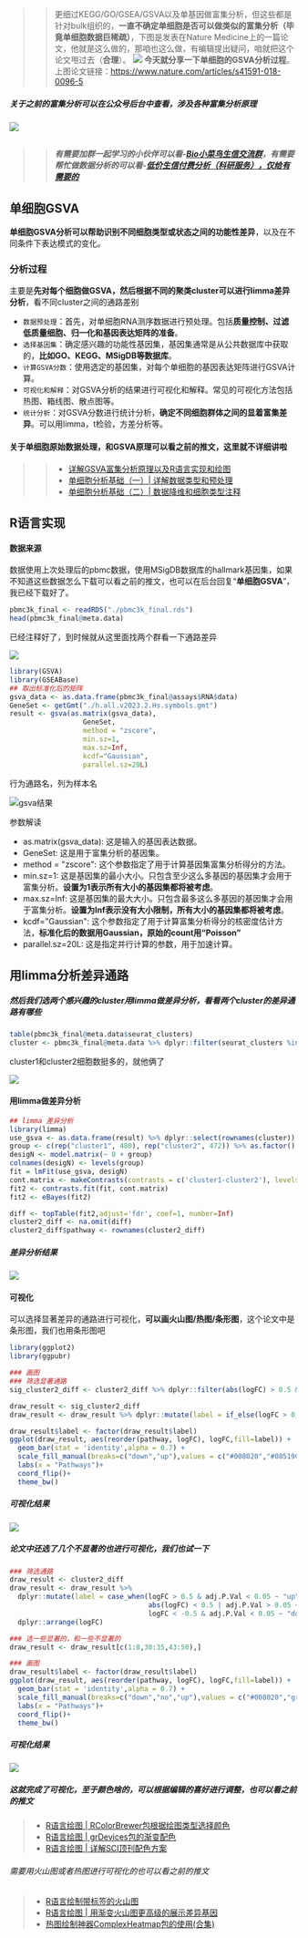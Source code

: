 >> 更细过KEGG/GO/GSEA/GSVA以及单基因做富集分析，但这些都是针对bulk组织的，**一直不确定单细胞是否可以做类似的富集分析（毕竟单细胞数据巨稀疏）**，下图是发表在Nature Medicine上的一篇论文，他就是这么做的，那咱也这么做，有编辑提出疑问，咱就把这个论文甩过去（**合理**）。 ![](https://files.mdnice.com/user/23696/31c7c97c-63ab-4788-92a3-bbaf6e9add3d.png)
**今天就分享一下单细胞的GSVA分析过程**。上图论文链接：https://www.nature.com/articles/s41591-018-0096-5

##### 关于之前的富集分析可以在公众号后台中查看，涉及各种富集分析原理

![](https://files.mdnice.com/user/23696/08da37ad-2e7a-4bf2-92fc-365351179bcf.png)

## 
>>##### 有需要加群一起学习的小伙伴可以看-[Bio小菜鸟生信交流群](https://mp.weixin.qq.com/s?__biz=Mzg2NjYzNjQ4Ng==&mid=2247489657&idx=2&sn=36571ab6c8bbf6f8daeaceb66353891a&chksm=ce469fd0f93116c616c4844fcc77afdb82de706b56ad1eb5854051e0226f8595c3bf9bba0908&token=506695368&lang=zh_CN#rd)，有需要帮忙做数据分析的可以看-[低价生信付费分析（科研服务），仅给有需要的](https://mp.weixin.qq.com/s?__biz=Mzg2NjYzNjQ4Ng==&mid=2247489657&idx=1&sn=446c4be36e119244dd1f117440abef86&chksm=ce469fd0f93116c68538376c1fb7336376c0898ebf382b56194bcf4940b666f130e743f80185&token=506695368&lang=zh_CN#rd)


## 单细胞GSVA

**单细胞GSVA分析可以帮助识别不同细胞类型或状态之间的功能性差异**，以及在不同条件下表达模式的变化。

### 分析过程

主要是**先对每个细胞做GSVA，然后根据不同的聚类cluster可以进行limma差异分析**，看不同cluster之间的通路差别

- `数据预处理`：首先，对单细胞RNA测序数据进行预处理。包括**质量控制、过滤低质量细胞、归一化和基因表达矩阵的准备**。
- `选择基因集`：确定感兴趣的功能性基因集，基因集通常是从公共数据库中获取的，**比如GO、KEGG、MSigDB等数据库**。
- `计算GSVA分数`：使用选定的基因集，对每个单细胞的基因表达矩阵进行GSVA计算。
- `可视化和解释`：对GSVA分析的结果进行可视化和解释。常见的可视化方法包括热图、箱线图、散点图等。
- `统计分析`：对GSVA分数进行统计分析，**确定不同细胞群体之间的显着富集差异**。可以用limma，t检验，方差分析等。

#### 关于单细胞原始数据处理，和GSVA原理可以看之前的推文，这里就不详细讲啦
>> - [详解GSVA富集分析原理以及R语言实现和绘图](https://mp.weixin.qq.com/s?__biz=Mzg2NjYzNjQ4Ng==&mid=2247486073&idx=1&sn=9ce19b4e541b654b78ba15cb6ab2ab1e&chksm=ce468dd0f93104c61f1ad38f7203ab7642b4f222b756167337b4bd21cece420725cacfc28f73&token=1787071890&lang=zh_CN#rd)
>> - [单细胞分析基础（一）| 详解数据类型和预处理](https://mp.weixin.qq.com/s?__biz=Mzg2NjYzNjQ4Ng==&mid=2247486603&idx=1&sn=0dfa6227358de081ccb45717987cf723&chksm=ce468b22f9310234fe5d4ecd478e69bb8f3cff0a64da151c080c1d34ae69d94b2de47c78c5d8&token=1787071890&lang=zh_CN#rd)
>> - [单细胞分析基础（二）| 数据降维和细胞类型注释](https://mp.weixin.qq.com/s?__biz=Mzg2NjYzNjQ4Ng==&mid=2247486644&idx=1&sn=7be5e4d55eeea6e65ff1f2e8e3f9f457&chksm=ce468b1df931020b82e7aa5c55569b75c10833a4e0e1765a35b546e8903ee8ff75249d51387e&token=1787071890&lang=zh_CN#rd)

## R语言实现

#### 数据来源

数据使用上次处理后的pbmc数据，使用MSigDB数据库的hallmark基因集，如果不知道这些数据怎么下载可以看之前的推文，也可以在后台回复“**单细胞GSVA**”，我已经下载好了。

```r
pbmc3k_final <- readRDS("./pbmc3k_final.rds")
head(pbmc3k_final@meta.data)
```
已经注释好了，到时候就从这里面找两个群看一下通路差异

![](https://files.mdnice.com/user/23696/f64b2b71-64db-41d6-bbd3-264c79802571.png)


```r
library(GSVA)
library(GSEABase)
## 取出标准化后的矩阵
gsva_data <- as.data.frame(pbmc3k_final@assays$RNA$data)
GeneSet <- getGmt("./h.all.v2023.2.Hs.symbols.gmt")
result <- gsva(as.matrix(gsva_data), 
                  GeneSet,
                  method = "zscore",
                  min.sz=1,
                  max.sz=Inf,
                  kcdf="Gaussian",
                  parallel.sz=20L)
```
行为通路名，列为样本名

![gsva结果](https://files.mdnice.com/user/23696/4e924851-ee64-4e87-b502-b87279b80620.png)

参数解读

- as.matrix(gsva_data): 这是输入的基因表达数据。
- GeneSet: 这是用于富集分析的基因集。
- method = "zscore": 这个参数指定了用于计算基因集富集分析得分的方法。
- min.sz=1: 这是基因集的最小大小。只包含至少这么多基因的基因集才会用于富集分析。**设置为1表示所有大小的基因集都将被考虑**。
- max.sz=Inf: 这是基因集的最大大小。只包含最多这么多基因的基因集才会用于富集分析。**设置为Inf表示没有大小限制，所有大小的基因集都将被考虑**。
- kcdf="Gaussian": 这个参数指定了用于计算富集分析得分的核密度估计方法，**标准化后的数据用Gaussian，原始的count用“Poisson”**
- parallel.sz=20L: 这是指定并行计算的参数，用于加速计算。


## 用limma分析差异通路

##### 然后我们选两个感兴趣的cluster用limma做差异分析，看看两个cluster的差异通路有哪些

```r
table(pbmc3k_final@meta.data$seurat_clusters)
cluster <- pbmc3k_final@meta.data %>% dplyr::filter(seurat_clusters %in% c(1,2)) %>% dplyr::arrange(seurat_clusters)
```

cluster1和cluster2细胞数挺多的，就他俩了

![](https://files.mdnice.com/user/23696/e714fef6-8dd6-4bc7-8748-ade55c047ad0.png)

#### 用limma做差异分析
```r
## limma 差异分析
library(limma)
use_gsva <- as.data.frame(result) %>% dplyr::select(rownames(cluster))
group <- c(rep("cluster1", 480), rep("cluster2", 472)) %>% as.factor()
desigN <- model.matrix(~ 0 + group) 
colnames(desigN) <- levels(group)
fit = lmFit(use_gsva, desigN)
cont.matrix <- makeContrasts(contrasts = c('cluster1-cluster2'), levels = desigN)
fit2 <- contrasts.fit(fit, cont.matrix)
fit2 <- eBayes(fit2)

diff <- topTable(fit2,adjust='fdr', coef=1, number=Inf)
cluster2_diff <- na.omit(diff)
cluster2_diff$pathway <- rownames(cluster2_diff)
```

##### 差异分析结果

![](https://files.mdnice.com/user/23696/bdba4c4b-3546-4600-aab1-4b43c55aa403.png)

#### 可视化

可以选择显著差异的通路进行可视化，**可以画火山图/热图/条形图**，这个论文中是条形图，我们也用条形图吧

```r
library(ggplot2)
library(ggpubr)

### 画图
### 筛选显著通路
sig_cluster2_diff <- cluster2_diff %>% dplyr::filter(abs(logFC) > 0.5 & adj.P.Val < 0.05)

draw_result <- sig_cluster2_diff
draw_result <- draw_result %>% dplyr::mutate(label = if_else(logFC > 0,"up","down")) %>% dplyr::arrange(logFC)

draw_result$label <- factor(draw_result$label)
ggplot(draw_result, aes(reorder(pathway, logFC), logFC,fill=label)) + 
  geom_bar(stat = 'identity',alpha = 0.7) + 
  scale_fill_manual(breaks=c("down","up"),values = c("#008020","#08519C"))+
  labs(x = "Pathways")+
  coord_flip()+
  theme_bw()
```

##### 可视化结果

![](https://files.mdnice.com/user/23696/95f0302a-2470-4997-b681-1da303513098.png)


##### 论文中还选了几个不显著的也进行可视化，我们也试一下

```r
### 筛选通路
draw_result <- cluster2_diff
draw_result <- draw_result %>% 
  dplyr::mutate(label = case_when(logFC > 0.5 & adj.P.Val < 0.05 ~ "up",
                                  abs(logFC) < 0.5 | adj.P.Val > 0.05 ~ "no",
                                  logFC < -0.5 & adj.P.Val < 0.05 ~ "down")) %>% 
  dplyr::arrange(logFC)

### 选一些显著的，和一些不显著的
draw_result <- draw_result[c(1:8,30:35,43:50),]

### 画图
draw_result$label <- factor(draw_result$label)
ggplot(draw_result, aes(reorder(pathway, logFC), logFC,fill=label)) + 
  geom_bar(stat = 'identity',alpha = 0.7) + 
  scale_fill_manual(breaks=c("down","no","up"),values = c("#008020","gray","#08519C"))+
  labs(x = "Pathways")+
  coord_flip()+
  theme_bw()
```
##### 可视化结果

![](https://files.mdnice.com/user/23696/7e7bc12f-abe3-4b10-bde3-a48b64b4f517.png)

##### 这就完成了可视化，至于颜色啥的，可以根据编辑的喜好进行调整，也可以看之前的推文

> - [R语言绘图 | RColorBrewer包根据绘图类型选择颜色](https://mp.weixin.qq.com/s?__biz=Mzg2NjYzNjQ4Ng==&mid=2247486132&idx=1&sn=0eaad01ceaaabe87a0a34727d072b66f&chksm=ce468d1df931040b0acd8b51535c6677ef13d8f02f2d218a389e6257908e1e78998a3e03bae8&scene=178&cur_album_id=3006924553471967232#rd)
>  - [R语言绘图 | grDevices包的渐变配色](https://mp.weixin.qq.com/s?__biz=Mzg2NjYzNjQ4Ng==&mid=2247486115&idx=1&sn=e7a97e0a4553067cee9407764c7fd45b&chksm=ce468d0af931041c53c9c99dfe7fd9a5583b88dfadd906600b3a77ac50dad7bb2777e5f20553&cur_album_id=3006924553471967232&scene=21#wechat_redirect) 
>  - [R语言绘图 | 详解SCI顶刊配色方案](https://mp.weixin.qq.com/s?__biz=Mzg2NjYzNjQ4Ng==&mid=2247485950&idx=1&sn=649c7e76d3c5b6384ef604c1358ed056&chksm=ce468e57f9310741bbf19a3bf95c6295cb16be54413e05a78ab01599c2f22c845b4399c835bb&cur_album_id=3006924553471967232&scene=21#wechat_redirect)

###### 需要用火山图或者热图进行可视化的也可以看之前的推文

> - [R语言绘制带标签的火山图](https://mp.weixin.qq.com/s?__biz=Mzg2NjYzNjQ4Ng==&mid=2247485642&idx=1&sn=357e920e7e48f8d2ae990deeafa90296&chksm=ce468f63f9310675fb62ab9c01f1aff0f624d5b09d3f3214dd2519db2678d55e42e338eaced6&token=1787071890&lang=zh_CN#rd)
> - [R语言绘图 | 用渐变火山图更高级的展示差异基因](https://mp.weixin.qq.com/s?__biz=Mzg2NjYzNjQ4Ng==&mid=2247486499&idx=1&sn=4f4d88910fd072436fb9837df6ea1aa3&chksm=ce468b8af931029cee7c7d0e7b7be188d1927a99dc3ab9e2a0551674d753a187aed4ad6a291a&token=1787071890&lang=zh_CN#rd)
> - [热图绘制神器ComplexHeatmap包的使用(合集)](https://mp.weixin.qq.com/s?__biz=Mzg2NjYzNjQ4Ng==&mid=2247485813&idx=1&sn=d7be5ce603dfebb97e88c1c2b0e77bb8&chksm=ce468edcf93107ca199495bffba1ea2f82386483bf6971698cb24a1d33276f5d6f1a5040be34&token=1787071890&lang=zh_CN#rd)
